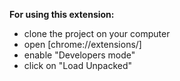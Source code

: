 **For using this extension:**
* clone the project on your computer
* open [chrome://extensions/]
* enable "Developers mode"
* click on "Load Unpacked"
